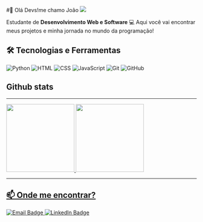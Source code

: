 #👋 Olá Devs!me chamo João
<img src="https://tenor.com/l5TWWqsF4dN.gif"></a>

Estudante de  **Desenvolvimento Web e Software** 💻 Aqui você vai encontrar meus projetos e minha jornada no mundo da programação!
## 🛠️ Tecnologias e Ferramentas

![Python](https://img.shields.io/badge/-Python-3776AB?style=flat-square&logo=python&logoColor=white)
![HTML](https://img.shields.io/badge/-HTML5-E34F26?style=flat-square&logo=html5&logoColor=white)
![CSS](https://img.shields.io/badge/-CSS3-1572B6?style=flat-square&logo=css3&logoColor=white)
![JavaScript](https://img.shields.io/badge/-JavaScript-F7DF1E?style=flat-square&logo=javascript&logoColor=black)
![Git](https://img.shields.io/badge/-Git-F05032?style=flat-square&logo=git&logoColor=white)
![GitHub](https://img.shields.io/badge/-GitHub-181717?style=flat-square&logo=github&logoColor=white)

                             

## Github stats

---
<div>
<a href="https://github.com/JoaoNeves-cloud">
<img loading="lazy" height="180em" src="https://github-readme-stats.vercel.app/api/top-langs/?username=JoaoNeves-cloud&layout=compact&langs_count=7&theme=dracula"/>
<img loading="lazy" height="180em" src="https://github-readme-stats.vercel.app/api?username=JoaoNeves-cloud&show_icons=true&theme=dracula&include_all_commits=true&count_private=true"/>
</div>

--- 

## 📫 Onde me encontrar?
<div id="badges">
  <a href="mailto:theloannes@gmail.com">
    <img src="https://img.shields.io/badge/Email-D14836?style=for-the-badge&logo=gmail&logoColor=white" alt="Email Badge"/>
  </a>
  <a href="https://www.linkedin.com/in/joãogabrielneves">
    <img src="https://img.shields.io/badge/LinkedIn-0077B5?style=for-the-badge&logo=linkedin&logoColor=white" alt="LinkedIn Badge"/>
  </a>
</div>


